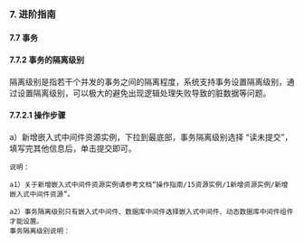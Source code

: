 ### 7. 进阶指南

#### 7.7 事务

#### 7.7.2 事务的隔离级别

隔离级别是指若干个并发的事务之间的隔离程度，系统支持事务设置隔离级别，通过设置隔离级别，可以极大的避免出现逻辑处理失败导致的脏数据等问题。

#### 7.7.2.1 操作步骤

a）新增嵌入式中间件资源实例，下拉到最底部，事务隔离级别选择 “读未提交”，填写完其他信息后，单击提交即可。

```
说明：

a1）关于新增嵌入式中间件资源实例请参考文档“操作指南/15资源实例/1新增资源实例/新增嵌入式中间件资源”。

a2）事务隔离级别只有嵌入式中间件、数据库中间件选择嵌入式中间件、动态数据库中间件组件才能设置。
事务隔离级别说明：
